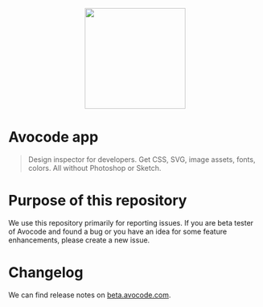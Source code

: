 <p align="center">
  <a href="http://avocode.com">
    <img height="200" src="http://cdn.avocode.com/images/preorder/logo.png?"/>
  </a>
</p>

# Avocode app

> Design inspector for developers. Get CSS, SVG, image assets, fonts, colors. All without Photoshop or Sketch.

# Purpose of this repository

We use this repository primarily for reporting issues.
If you are beta tester of Avocode and found a bug or you have an idea for some feature enhancements, please create a new issue.

# Changelog

We can find release notes on [beta.avocode.com](http://beta.avocode.com/).
